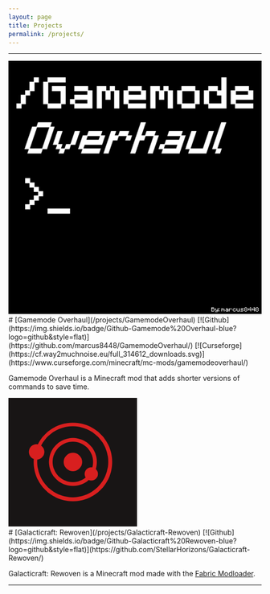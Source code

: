 ```yaml
---
layout: page
title: Projects
permalink: /projects/
---
```

<hr>

<div class="tiles" style="display: flexbox;">
<div class="tile" markdown=1>
<img src="/assets/images/gamemode_overhaul.png" alt="logo" class="tile">

<div style="display: block;" markdown=1>
# [Gamemode Overhaul](/projects/GamemodeOverhaul) [![Github](https://img.shields.io/badge/Github-Gamemode%20Overhaul-blue?logo=github&style=flat)](https://github.com/marcus8448/GamemodeOverhaul/) [![Curseforge](https://cf.way2muchnoise.eu/full_314612_downloads.svg)](https://www.curseforge.com/minecraft/mc-mods/gamemodeoverhaul/)

Gamemode Overhaul is a Minecraft mod that adds shorter versions of commands to save time.
</div>

</div>

<div class="tile" markdown=1>
<img src="/assets/images/stellar_horizons.png" alt="logo" class="tile">

<div style="display: block;" markdown=1>
# [Galacticraft: Rewoven](/projects/Galacticraft-Rewoven) [![Github](https://img.shields.io/badge/Github-Galacticraft%20Rewoven-blue?logo=github&style=flat)](https://github.com/StellarHorizons/Galacticraft-Rewoven/)


Galacticraft: Rewoven is a Minecraft mod made with the [Fabric Modloader](https://fabricmc.net/).
</div>
</div>
</div>

<hr>
